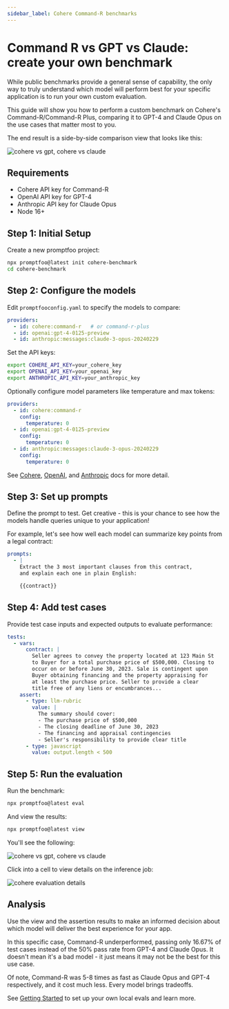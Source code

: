 ```yaml
---
sidebar_label: Cohere Command-R benchmarks
---
```


# Command R vs GPT vs Claude: create your own benchmark

While public benchmarks provide a general sense of capability, the only way to truly understand which model will perform best for your specific application is to run your own custom evaluation.

This guide will show you how to perform a custom benchmark on Cohere's Command-R/Command-R Plus, comparing it to GPT-4 and Claude Opus on the use cases that matter most to you. 

The end result is a side-by-side comparison view that looks like this:

![cohere vs gpt, cohere vs claude](/img/docs/cohere-gpt-claude.png)

## Requirements

- Cohere API key for Command-R
- OpenAI API key for GPT-4
- Anthropic API key for Claude Opus
- Node 16+

## Step 1: Initial Setup

Create a new promptfoo project:

```bash
npx promptfoo@latest init cohere-benchmark
cd cohere-benchmark
```

## Step 2: Configure the models

Edit `promptfooconfig.yaml` to specify the models to compare:

```yaml title=promptfooconfig.yaml
providers:
  - id: cohere:command-r   # or command-r-plus
  - id: openai:gpt-4-0125-preview
  - id: anthropic:messages:claude-3-opus-20240229
```

Set the API keys:

```bash
export COHERE_API_KEY=your_cohere_key
export OPENAI_API_KEY=your_openai_key
export ANTHROPIC_API_KEY=your_anthropic_key
```

Optionally configure model parameters like temperature and max tokens:

```yaml
providers:
  - id: cohere:command-r
    config:
      temperature: 0
  - id: openai:gpt-4-0125-preview
    config:
      temperature: 0
  - id: anthropic:messages:claude-3-opus-20240229
    config:
      temperature: 0
```

See [Cohere](/docs/providers/cohere/), [OpenAI](/docs/providers/openai), and [Anthropic](/docs/providers/anthropic) docs for more detail.

## Step 3: Set up prompts

Define the prompt to test. Get creative - this is your chance to see how the models handle queries unique to your application!

For example, let's see how well each model can summarize key points from a legal contract:

```yaml title=promptfooconfig.yaml
prompts:
  - |
    Extract the 3 most important clauses from this contract,
    and explain each one in plain English:

    {{contract}}
```

## Step 4: Add test cases

Provide test case inputs and expected outputs to evaluate performance:

```yaml
tests:
  - vars:
      contract: |
        Seller agrees to convey the property located at 123 Main St
        to Buyer for a total purchase price of $500,000. Closing to
        occur on or before June 30, 2023. Sale is contingent upon
        Buyer obtaining financing and the property appraising for
        at least the purchase price. Seller to provide a clear
        title free of any liens or encumbrances...
    assert:
      - type: llm-rubric
        value: |
          The summary should cover:
          - The purchase price of $500,000
          - The closing deadline of June 30, 2023
          - The financing and appraisal contingencies
          - Seller's responsibility to provide clear title
      - type: javascript
        value: output.length < 500
```

## Step 5: Run the evaluation

Run the benchmark:

```bash
npx promptfoo@latest eval
```

And view the results:

```bash
npx promptfoo@latest view
```

You'll see the following:

![cohere vs gpt, cohere vs claude](/img/docs/cohere-gpt-claude.png)

Click into a cell to view details on the inference job:

![cohere evaluation details](/img/docs/cohere-details.png)

## Analysis

Use the view and the assertion results to make an informed decision about which model will deliver the best experience for your app.

In this specific case, Command-R underperformed, passing only 16.67% of test cases instead of the 50% pass rate from GPT-4 and Claude Opus.  It doesn't mean it's a bad model - it just means it may not be the best for this use case.

Of note, Command-R was 5-8 times as fast as Claude Opus and GPT-4 respectively, and it cost much less.  Every model brings tradeoffs.

See [Getting Started](/docs/getting-started) to set up your own local evals and learn more.

